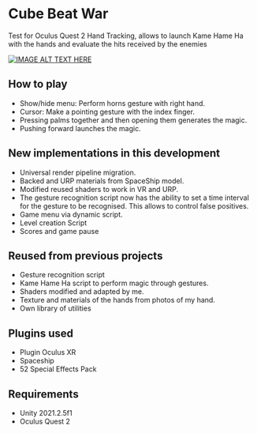 # Cube Beat War

Test for Oculus Quest 2 Hand Tracking, allows to launch Kame Hame Ha with the hands and evaluate the hits received by the enemies

[![IMAGE ALT TEXT HERE](https://img.youtube.com/vi/XJ0JKzzmJ5M/0.jpg)](https://youtu.be/XJ0JKzzmJ5M)

## How to play

- Show/hide menu: Perform horns gesture with right hand.
- Cursor: Make a pointing gesture with the index finger.
- Pressing palms together and then opening them generates the magic.
- Pushing forward launches the magic.
  
## New implementations in this development

- Universal render pipeline migration.
- Backed and URP materials from SpaceShip model.
- Modified reused shaders to work in VR and URP.
- The gesture recognition script now has the ability to set a time interval for the gesture to be recognised. This allows to control false positives.
- Game menu via dynamic script.
- Level creation Script
- Scores and game pause


## Reused from previous projects

- Gesture recognition script
- Kame Hame Ha script to perform magic through gestures.
- Shaders modified and adapted by me.
- Texture and materials of the hands from photos of my hand.
- Own library of utilities

## Plugins used

- Plugin Oculus XR
- Spaceship
- 52 Special Effects Pack

## Requirements

* Unity 2021.2.5f1
* Oculus Quest 2

